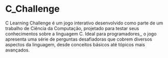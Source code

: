 # C_Challenge
C Learning Challenge é um jogo interativo desenvolvido como parte de um trabalho de Ciência da Computação, projetado para testar seus conhecimentos sobre a linguagem C. Ideal para programadores,, o jogo apresenta uma série de perguntas desafiadoras que cobrem diversos aspectos da linguagem, desde conceitos básicos até tópicos mais avançados.
